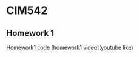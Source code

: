 # CIM542


## Homework 1

[Homework1 code](code/tempcensor/tempcensor.ino)
[homework1 video](youtube like)
